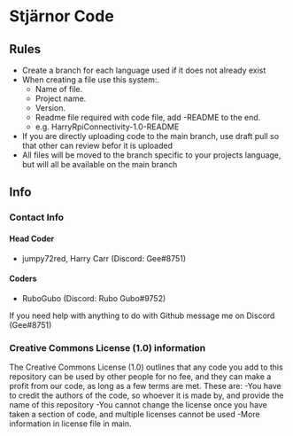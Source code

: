 # Stjärnor Code

## Rules

- Create a branch for each language used if it does not already exist
- When creating a file use this system:.
  - Name of file.
  - Project name.
  - Version.
  - Readme file required with code file, add -README to the end.
  - e.g. HarryRpiConnectivity-1.0-README
- If you are directly uploading code to the main branch, use draft pull so that other can review befor it is uploaded
- All files will be moved to the branch specific to your projects language, but will all be available on the main branch

## Info

### Contact Info

#### **Head Coder** 

- jumpy72red, Harry Carr (Discord: Gee#8751)

#### **Coders**

- RuboGubo (Discord: Rubo Gubo#9752)

If you need help with anything to do with Github message me on Discord (Gee#8751)

### Creative Commons License (1.0) information

The Creative Commons License (1.0) outlines that any code you add to this repository can be used by other people for no fee, and they can make a profit from our code,
as long as a few terms are met. These are:
 -You have to credit the authors of the code, so whoever it is made by, and provide the name of this repository
 -You cannot change the license once you have taken a section of code, and multiple licenses cannot be used
 -More information in license file in main.
